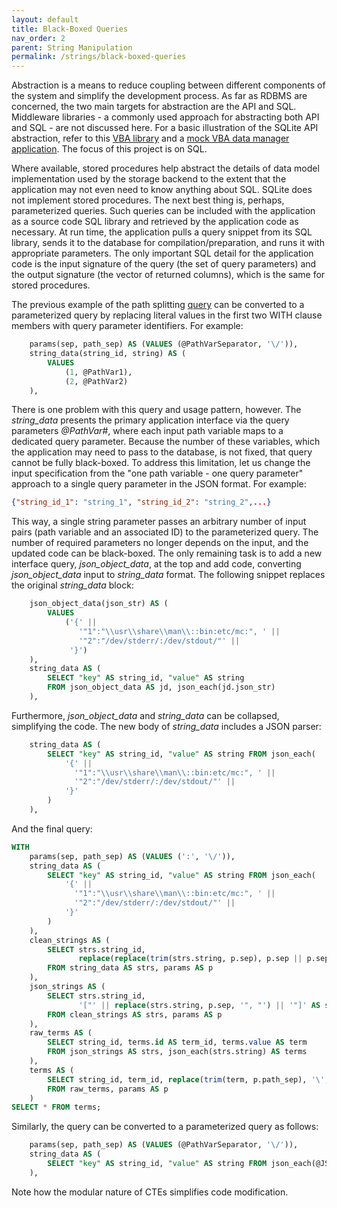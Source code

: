 ```yaml
---
layout: default
title: Black-Boxed Queries
nav_order: 2
parent: String Manipulation
permalink: /strings/black-boxed-queries
---
```


Abstraction is a means to reduce coupling between different components of the system and simplify the development process. As far as RDBMS are concerned, the two main targets for abstraction are the API and SQL. Middleware libraries - a commonly used approach for abstracting both API and SQL - are not discussed here. For a basic illustration of the SQLite API abstraction, refer to this [VBA library][SQLiteCAdoReflectVBA] and a [mock VBA data manager application][ContactEditor]. The focus of this project is on SQL.

Where available, stored procedures help abstract the details of data model implementation used by the storage backend to the extent that the application may not even need to know anything about SQL. SQLite does not implement stored procedures. The next best thing is, perhaps, parameterized queries. Such queries can be included with the application as a source code SQL library and retrieved by the application code as necessary. At run time, the application pulls a query snippet from its SQL library, sends it to the database for compilation/preparation, and runs it with appropriate parameters. The only important SQL detail for the application code is the input signature of the query (the set of query parameters) and the output signature (the vector of returned columns), which is the same for stored procedures.

The previous example of the path splitting [query][DSV Query] can be converted to a parameterized query by replacing literal values in the first two WITH clause members with query parameter identifiers. For example:

~~~sql
    params(sep, path_sep) AS (VALUES (@PathVarSeparator, '\/')),
    string_data(string_id, string) AS (
        VALUES
            (1, @PathVar1),
            (2, @PathVar2)
    ),
~~~

There is one problem with this query and usage pattern, however. The *string_data* presents the primary application interface via the query parameters *@PathVar#*, where each input path variable maps to a dedicated query parameter. Because the number of these variables, which the application may need to pass to the database, is not fixed, that query cannot be fully black-boxed. To address this limitation, let us change the input specification from the "one path variable - one query parameter" approach to a single query parameter in the JSON format. For example:

~~~json
{"string_id_1": "string_1", "string_id_2": "string_2",...}
~~~

This way, a single string parameter passes an arbitrary number of input pairs (path variable and an associated ID) to the parameterized query. The number of required parameters no longer depends on the input, and the updated code can be black-boxed. The only remaining task is to add a new interface query, *json_object_data*, at the top and add code, converting *json_object_data* input to *string_data* format. The following snippet replaces the original *string_data* block:

~~~sql
    json_object_data(json_str) AS (
        VALUES
            ('{' || 
               '"1":"\\usr\\share\\man\\::bin:etc/mc:", ' ||
               '"2":"/dev/stderr/:/dev/stdout/"' ||
             '}')
    ),
    string_data AS (
        SELECT "key" AS string_id, "value" AS string
        FROM json_object_data AS jd, json_each(jd.json_str)
    ),
~~~

Furthermore, *json_object_data* and *string_data* can be collapsed, simplifying the code. The new body of *string_data* includes a JSON parser:

~~~sql
    string_data AS (
        SELECT "key" AS string_id, "value" AS string FROM json_each(
            '{' || 
              '"1":"\\usr\\share\\man\\::bin:etc/mc:", ' ||
              '"2":"/dev/stderr/:/dev/stdout/"' ||
            '}'
        )
    ),
~~~

And the final query:

~~~sql
WITH
    params(sep, path_sep) AS (VALUES (':', '\/')),
    string_data AS (
        SELECT "key" AS string_id, "value" AS string FROM json_each(
            '{' || 
              '"1":"\\usr\\share\\man\\::bin:etc/mc:", ' ||
              '"2":"/dev/stderr/:/dev/stdout/"' ||
            '}'
        )
    ),
    clean_strings AS (
        SELECT strs.string_id,
               replace(replace(trim(strs.string, p.sep), p.sep || p.sep, p.sep), '\', '\\') AS string
        FROM string_data AS strs, params AS p
    ),
    json_strings AS (
        SELECT strs.string_id,
               '["' || replace(strs.string, p.sep, '", "') || '"]' AS string
        FROM clean_strings AS strs, params AS p
    ),
    raw_terms AS (
        SELECT string_id, terms.id AS term_id, terms.value AS term
        FROM json_strings AS strs, json_each(strs.string) AS terms
    ),
    terms AS (
        SELECT string_id, term_id, replace(trim(term, p.path_sep), '\', '/') AS term
        FROM raw_terms, params AS p
    )
SELECT * FROM terms;
~~~

Similarly, the query can be converted to a parameterized query as follows:

~~~sql
    params(sep, path_sep) AS (VALUES (@PathVarSeparator, '\/')),
    string_data AS (
        SELECT "key" AS string_id, "value" AS string FROM json_each(@JSONPathVars)
    ),
~~~

Note how the modular nature of CTEs simplifies code modification.

<!-- References -->

[SQLiteCAdoReflectVBA]: https://pchemguy.github.io/SQLiteC-for-VBA/
[ContactEditor]: https://pchemguy.github.io/ContactEditor/
[DSV Query]: /strings/split-dsv#DSV-Query
